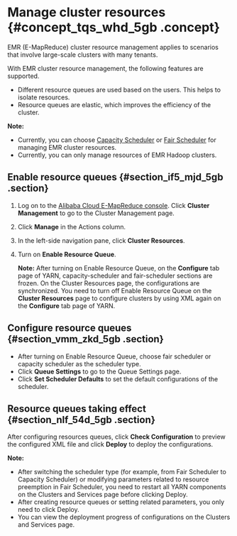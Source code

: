 # Manage cluster resources {#concept_tqs_whd_5gb .concept}

EMR \(E-MapReduce\) cluster resource management applies to scenarios that involve large-scale clusters with many tenants.

With EMR cluster resource management, the following features are supported.

-   Different resource queues are used based on the users. This helps to isolate resources.
-   Resource queues are elastic, which improves the efficiency of the cluster.

**Note:** 

-   Currently, you can choose [Capacity Scheduler](https://hadoop.apache.org/docs/r2.7.2/hadoop-yarn/hadoop-yarn-site/CapacityScheduler.html) or [Fair Scheduler](https://hadoop.apache.org/docs/r2.7.2/hadoop-yarn/hadoop-yarn-site/FairScheduler.html) for managing EMR cluster resources.
-   Currently, you can only manage resources of EMR Hadoop clusters.

## Enable resource queues {#section_if5_mjd_5gb .section}

1.  Log on to the [Alibaba Cloud E-MapReduce console](https://partners-intl.console.aliyun.com/#/emr). Click **Cluster Management** to go to the Cluster Management page.
2.  Click **Manage** in the Actions column.
3.  In the left-side navigation pane, click **Cluster Resources**.
4.  Turn on **Enable Resource Queue**.

    **Note:** After turning on Enable Resource Queue, on the **Configure** tab page of YARN, capacity-scheduler and fair-scheduler sections are frozen. On the Cluster Resources page, the configurations are synchronized. You need to turn off Enable Resource Queue on the **Cluster Resources** page to configure clusters by using XML again on the **Configure** tab page of YARN.


## Configure resource queues {#section_vmm_zkd_5gb .section}

-   After turning on Enable Resource Queue, choose fair scheduler or capacity scheduler as the scheduler type.
-   Click **Queue Settings** to go to the Queue Settings page.
-   Click **Set Scheduler Defaults** to set the default configurations of the scheduler.

## Resource queues taking effect {#section_nlf_54d_5gb .section}

After configuring resources queues, click **Check Configuration** to preview the configured XML file and click **Deploy** to deploy the configurations.

**Note:** 

-   After switching the scheduler type \(for example, from Fair Scheduler to Capacity Scheduler\) or modifying parameters related to resource preemption in Fair Scheduler, you need to restart all YARN components on the Clusters and Services page before clicking Deploy.
-   After creating resource queues or setting related parameters, you only need to click Deploy.
-   You can view the deployment progress of configurations on the Clusters and Services page.

